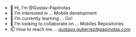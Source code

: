 - 👋 Hi, I’m @Gustav-Papinotas
- 👀 I’m interested in ... Mobile development
- 🌱 I’m currently learning ... Go!
- 💞️ I’m looking to collaborate on ... Mobiles Repositories
- 📫 How to reach me ... gustavo.gutierrez@papinotas.com

<!---
Gustav-Papinotas/Gustav-Papinotas is a ✨ special ✨ repository because its `README.md` (this file) appears on your GitHub profile.
You can click the Preview link to take a look at your changes.
--->
